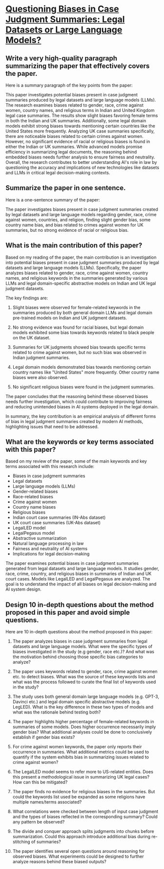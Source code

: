 # [Questioning Biases in Case Judgment Summaries: Legal Datasets or Large   Language Models?](https://arxiv.org/abs/2312.00554)

## Write a very high-quality paragraph summarizing the paper that effectively covers the paper.

 Here is a summary paragraph of the key points from the paper:

This paper investigates potential biases present in case judgment summaries produced by legal datasets and large language models (LLMs). The research examines biases related to gender, race, crime against women, country names, and religious terms in Indian and United Kingdom legal case summaries. The results show slight biases favoring female terms in both the Indian and UK summaries. Additionally, some legal domain models exhibit strong biases towards mentioning certain countries like the United States more frequently. Analyzing UK case summaries specifically, there are noticeable biases related to certain crimes against women. However, no significant evidence of racial or religious biases is found in either the Indian or UK summaries. While advanced models promise efficiency in summarizing legal documents, the reasoning behind embedded biases needs further analysis to ensure fairness and neutrality. Overall, the research contributes to better understanding AI's role in law by questioning the accuracy and implications of new technologies like datasets and LLMs in critical legal decision-making contexts.


## Summarize the paper in one sentence.

 Here is a one-sentence summary of the paper:

The paper investigates biases present in case judgment summaries created by legal datasets and large language models regarding gender, race, crime against women, countries, and religion, finding slight gender bias, some country name bias, and bias related to crimes against women for UK summaries, but no strong evidence of racial or religious bias.


## What is the main contribution of this paper?

 Based on my reading of the paper, the main contribution is an investigation into potential biases present in case judgment summaries produced by legal datasets and large language models (LLMs). Specifically, the paper analyzes biases related to gender, race, crime against women, country names, and religious keywords in the summaries generated by various LLMs and legal domain-specific abstractive models on Indian and UK legal judgment datasets. 

The key findings are:

1) Slight biases were observed for female-related keywords in the summaries produced by both general domain LLMs and legal domain pre-trained models on Indian and UK judgment datasets. 

2) No strong evidence was found for racial biases, but legal domain models exhibited some bias towards keywords related to black people on the UK dataset.

3) Summaries for UK judgments showed bias towards specific terms related to crime against women, but no such bias was observed in Indian judgment summaries.  

4) Legal domain models demonstrated bias towards mentioning certain country names like "United States" more frequently. Other country name biases were also observed.

5) No significant religious biases were found in the judgment summaries.

The paper concludes that the reasoning behind these observed biases needs further investigation, which could contribute to improving fairness and reducing unintended biases in AI systems deployed in the legal domain.

In summary, the key contribution is an empirical analysis of different forms of bias in legal judgment summaries created by modern AI methods, highlighting issues that need to be addressed.


## What are the keywords or key terms associated with this paper?

 Based on my review of the paper, some of the main keywords and key terms associated with this research include:

- Biases in case judgment summaries
- Legal datasets
- Large language models (LLMs)
- Gender-related biases
- Race-related biases 
- Crime against women
- Country name biases
- Religious biases
- Indian court case summaries (IN-Abs dataset)  
- UK court case summaries (UK-Abs dataset)
- LegalLED model
- LegalPegasus model
- Abstractive summarization
- Natural language processing in law
- Fairness and neutrality of AI systems
- Implications for legal decision-making

The paper examines potential biases in case judgment summaries generated from legal datasets and large language models. It studies gender, race, crime, country, and religious biases in summaries of Indian and UK court cases. Models like LegalLED and LegalPegasus are analyzed. The goal is to understand the impact of all biases on legal decision-making and AI system design.


## Design 10 in-depth questions about the method proposed in this paper and avoid simple questions.

 Here are 10 in-depth questions about the method proposed in this paper:

1. The paper analyzes biases in case judgment summaries from legal datasets and large language models. What were the specific types of biases investigated in the study (e.g gender, race etc.)? And what was the motivation behind choosing those specific bias categories to analyze?

2. The paper uses keywords related to gender, race, crime against women etc. to detect biases. What was the source of these keywords lists and what was the process followed to curate the final list of keywords used in the study? 

3. The study uses both general domain large language models (e.g. GPT-3, Davinci etc.) and legal domain specific abstractive models (e.g. LegLED). What is the key difference in these two types of models and what was the rationale behind testing both?

4. The paper highlights higher percentage of female-related keywords in summaries of some models. Does higher occurrence necessarily imply gender bias? What additional analyses could be done to conclusively establish if gender bias exists?

5. For crime against women keywords, the paper only reports their occurrence in summaries. What additional metrics could be used to quantify if the system exhibits bias in summarizing issues related to crime against women?

6. The LegalLED model seems to refer more to US-related entities. Does this present a methodological issue in summarizing UK legal cases? How can this be mitigated?

7. The paper finds no evidence for religious biases in the summaries. But could the keywords list used be expanded as some religions have multiple names/terms associated?

8. What correlations were checked between length of input case judgment and the types of biases reflected in the corresponding summary? Could any pattern be observed?

9. The divide and conquer approach splits judgments into chunks before summarization. Could this approach introduce additional bias during re-stitching of summaries?

10. The paper identifies several open questions around reasoning for observed biases. What experiments could be designed to further analyze reasons behind these biased outputs?
